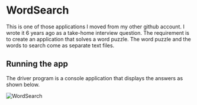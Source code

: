# WordSearch

This is one of those applications I moved from my other github account. I wrote it 6 years ago as a take-home interview question. 
The requirement is to create an application that solves a word puzzle. The word puzzle and the words to search come as separate text files.

## Running the app
The driver program is a console application that displays the answers as shown below. 

![WordSearch](https://user-images.githubusercontent.com/9794083/179447768-07117a46-4347-405a-a5ce-3e0d0cbd1641.png)
